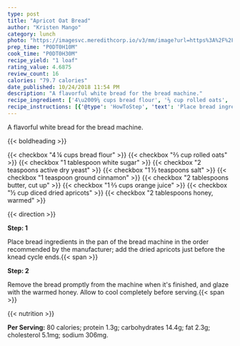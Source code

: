 ```yaml
---
type: post
title: "Apricot Oat Bread"
author: "Kristen Mango"
category: lunch
photo: "https://imagesvc.meredithcorp.io/v3/mm/image?url=https%3A%2F%2Fimages.media-allrecipes.com%2Fuserphotos%2F234198.jpg"
prep_time: "P0DT0H10M"
cook_time: "P0DT0H30M"
recipe_yield: "1 loaf"
rating_value: 4.6875
review_count: 16
calories: "79.7 calories"
date_published: 10/24/2018 11:54 PM
description: "A flavorful white bread for the bread machine."
recipe_ingredient: ['4\u2009¼ cups bread flour', '⅔ cup rolled oats', '1 tablespoon white sugar', '2 teaspoons active dry yeast', '1\u2009½ teaspoons salt', '1 teaspoon ground cinnamon', '2 tablespoons butter, cut up', '1\u2009⅔ cups orange juice', '½ cup diced dried apricots', '2 tablespoons honey, warmed']
recipe_instructions: [{'@type': 'HowToStep', 'text': 'Place bread ingredients in the pan of the bread machine in the order recommended by the manufacturer; add the dried apricots just before the knead cycle ends.\n'}, {'@type': 'HowToStep', 'text': "Remove the bread promptly from the machine when it's finished, and glaze with the warmed honey. Allow to cool completely before serving.\n"}]
---
```


A flavorful white bread for the bread machine. 

{{< boldheading >}}

{{< checkbox "4 ¼ cups bread flour" >}}
{{< checkbox "⅔ cup rolled oats" >}}
{{< checkbox "1 tablespoon white sugar" >}}
{{< checkbox "2 teaspoons active dry yeast" >}}
{{< checkbox "1 ½ teaspoons salt" >}}
{{< checkbox "1 teaspoon ground cinnamon" >}}
{{< checkbox "2 tablespoons butter, cut up" >}}
{{< checkbox "1 ⅔ cups orange juice" >}}
{{< checkbox "½ cup diced dried apricots" >}}
{{< checkbox "2 tablespoons honey, warmed" >}}


{{< direction >}}

**Step: 1**

Place bread ingredients in the pan of the bread machine in the order recommended by the manufacturer; add the dried apricots just before the knead cycle ends.{{< span >}}

**Step: 2**

Remove the bread promptly from the machine when it's finished, and glaze with the warmed honey. Allow to cool completely before serving.{{< span >}}

{{< nutrition >}}

**Per Serving:** 80 calories; protein 1.3g; carbohydrates 14.4g; fat 2.3g; cholesterol 5.1mg; sodium 306mg.